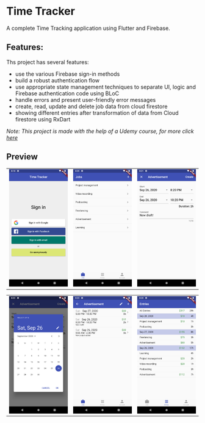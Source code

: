 # Time Tracker

A complete Time Tracking application using Flutter and Firebase.

## Features:

Ths project has several features:
- use the various Firebase sign-in methods
- build a robust authentication flow
- use appropriate state management techniques to separate UI, logic and Firebase authentication code using BLoC
- handle errors and present user-friendly error messages
- create, read, update and delete job data from cloud firestore
- showing different entries after transformation of data from Cloud firestore using RxDart

_Note: This project is made with the help of a Udemy course, for more click [here](https://www.udemy.com/course/flutter-firebase-build-a-complete-app-for-ios-android/)_

## Preview

 <div style="text-align: center"><table><tr>
 <td style="text-align: center">
 <img src="media/ss1.png" width="610" />
 </td>
 <td style="text-align: center">
 <img src="media/ss2.png" width="610"/>
 </td>
 <td style="text-align: center">
 <img src="media/ss3.png" width="610"/>
 </td>
 </tr></table>
 </div>
 
 <div style="text-align: center"><table><tr>
 <td style="text-align: center">
 <img src="media/ss4.png" width="610" />
 </td>
 <td style="text-align: center">
 <img src="media/ss5.png" width="610"/>
 </td>
 <td style="text-align: center">
 <img src="media/ss6.png" width="610"/>
 </td>
 </tr></table>
 </div>
